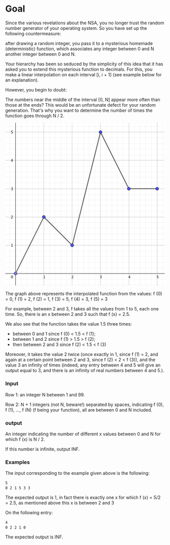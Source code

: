 # Goal

Since  the  various  revelations  about  the  NSA,  you  no  longer  trust  the  random  number generator of your operating system. So you have set up the following countermeasure:

after  drawing  a  random  integer,  you  pass  it  to  a  mysterious  homemade  (deterministic) function, which associates any integer between 0 and N another integer between 0 and N.

Your hierarchy has been so seduced by the simplicity of this idea that it has asked you to extend this mysterious function to decimals. For this, you make a linear interpolation on each interval [i, i + 1] (see example below for an explanation).

However,  you  begin  to  doubt:

The  numbers  near  the  middle  of  the  interval  [0, N] appear more often than
those at the ends? This would be an unfortunate defect for your random generation. That's why you want to determine the number of times the function goes through N / 2.

![graph](image/graph.png)

The graph above represents the interpolated function from the values:
f (0) = 0, f (1) = 2, f (2) = 1, f (3) = 5, f (4) = 3, f (5) = 3

For example, between 2 and 3, f takes all the values from 1 to 5, each one time. So, there is an x between 2 and 3 such that f (x) = 2.5.

We also see that the function takes the value 1.5 three times:
  - between 0 and 1 since f (0) < 1.5 < f (1);
  - between 1 and 2 since f (1) > 1.5 > f (2);
  - then between 2 and 3 since f (2) < 1.5 < f (3)

Moreover, it takes the value 2 twice (once exactly in 1, since f (1) = 2, and again at a certain point between 2 and 3, since f (2) < 2 < f (3)), and the value 3 an infinity of times (indeed, any entry between 4 and 5 will give an output equal to 3, and there is an infinity of real numbers between 4 and 5.).

### Input

Row 1: an integer N between 1 and 99.

Row 2: N + 1 integers (not N, beware!) separated by spaces, indicating f (0), f (1), ..., f (N) (f being your function), all are between 0 and N included.

### output

An integer indicating the number of different x values between 0 and N for which f (x) is N / 2.

If this number is infinite, output INF.


### Examples

The input corresponding to the example given above is the following:

    5
    0 2 1 5 3 3

The expected output is 1, in fact there is exactly one x for which f (x) = 5/2 = 2.5, as
mentioned above this x is between 2 and 3

On the following entry:

    4
    0 2 2 1 0

The expected output is INF.
